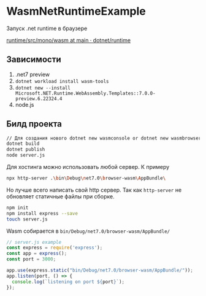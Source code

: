 # WasmNetRuntimeExample

Запуск .net runtime в браузере

[runtime/src/mono/wasm at main · dotnet/runtime](https://github.com/dotnet/runtime/tree/main/src/mono/wasm)

## Зависимости

1. .net7 preview
2. `dotnet workload install wasm-tools`
3. `dotnet new --install Microsoft.NET.Runtime.WebAssembly.Templates::7.0.0-preview.6.22324.4`
4. node.js

## Билд проекта

```bash
// Для создания нового dotnet new wasmconsole or dotnet new wasmbrowser
dotnet build
dotnet publish
node server.js
```

Для хостинга можно использовать любой сервер. К примеру 

```bash
npx http-server .\bin\Debug\net7.0\browser-wasm\AppBundle\
```

Но лучше всего написать свой http сервер. Так как `http-server`  не обновляет статичные файлы при сборке.

```bash
npm init
npm install express --save
touch server.js
```

Wasm собирается в `bin/Debug/net7.0/browser-wasm/AppBundle/`

```jsx
// server.js example
const express = require('express');
const app = express();
const port = 3000;

app.use(express.static("bin/Debug/net7.0/browser-wasm/AppBundle/"));
app.listen(port, () => {
  console.log(`listening on port ${port}`);
});
```